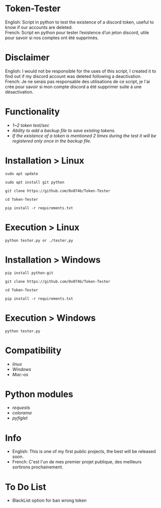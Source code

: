 # Token-Tester

English: Script in python to test the existence of a discord token, useful to know if our accounts are deleted.           
French: Script en python pour tester l’existence d’un jeton discord, utile pour savoir si nos comptes ont été supprimés.

# Disclaimer

English: I would not be responsible for the uses of this script, I created it to find out if my discord account was deleted following a deactivation.       
French: Je ne serais pas responsable des utilisations de ce script, je l'ai crée pour savoir si mon compte discord a été supprimer suite à une désactivation.

# Functionality

* *1~2 token test/sec*
* *Ability to add a backup file to save existing tokens.*
* *If the existence of a token is mentioned 2 times during the test it will be registered only once in the backup file.*

# Installation > Linux

```
sudo apt update

sudo apt install git python

git clone https://github.com/0x074b/Token-Tester

cd Token-Tester

pip install -r requirements.txt
```

# Execution > Linux

```
python tester.py or ./tester.py
```

# Installation > Windows

```
pip install python-git

git clone https://github.com/0x074b/Token-Tester

cd Token-Tester

pip install -r requirements.txt
```

# Execution > Windows

```
python tester.py
```

# Compatibility

* *linux*
* *Windows*
* *Mac-os*

# Python modules

* *requests*
* *colorama*
* *pyfiglet*

# Info

* English: This is one of my first public projects, the best will be released soon.
* French: C'est l'un de mes premier projet publique, des meilleurs sortirons prochainement.

# To Do List
* BlackList option for ban wrong token



